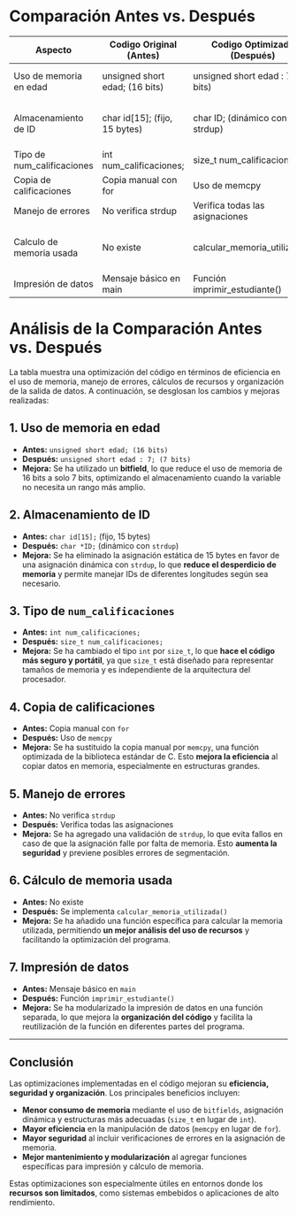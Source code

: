 # Comparación Antes vs. Después

| Aspecto | Codigo Original (Antes) | Codigo Optimizado (Después) | Mejora |
|---------|----------------------------|---------------------------------|------------|
| Uso de memoria en edad | unsigned short edad; (16 bits) | unsigned short edad : 7; (7 bits) | Reduce espacio con bitfield |
| Almacenamiento de ID | char id[15]; (fijo, 15 bytes) | char ID; (dinámico con strdup) | Evita desperdicio de memoria |
| Tipo de num_calificaciones | int num_calificaciones; | size_t num_calificaciones; | Más seguro y portátil |
| Copia de calificaciones | Copia manual con for | Uso de memcpy | Mayor eficiencia |
| Manejo de errores | No verifica strdup | Verifica todas las asignaciones | Mayor seguridad |
| Calculo de memoria usada | No existe | calcular_memoria_utilizada() | Permite analizar uso de memoria |
| Impresión de datos | Mensaje básico en main | Función imprimir_estudiante() | Salida más organizada |

# **Análisis de la Comparación Antes vs. Después**

La tabla muestra una optimización del código en términos de eficiencia en el uso de memoria, manejo de errores, cálculos de recursos y organización de la salida de datos. A continuación, se desglosan los cambios y mejoras realizadas:

## **1. Uso de memoria en edad**
- **Antes:** `unsigned short edad; (16 bits)`
- **Después:** `unsigned short edad : 7; (7 bits)`
- **Mejora:** Se ha utilizado un **bitfield**, lo que reduce el uso de memoria de 16 bits a solo 7 bits, optimizando el almacenamiento cuando la variable no necesita un rango más amplio.

## **2. Almacenamiento de ID**
- **Antes:** `char id[15];` (fijo, 15 bytes)
- **Después:** `char *ID;` (dinámico con `strdup`)
- **Mejora:** Se ha eliminado la asignación estática de 15 bytes en favor de una asignación dinámica con `strdup`, lo que **reduce el desperdicio de memoria** y permite manejar IDs de diferentes longitudes según sea necesario.

## **3. Tipo de `num_calificaciones`**
- **Antes:** `int num_calificaciones;`
- **Después:** `size_t num_calificaciones;`
- **Mejora:** Se ha cambiado el tipo `int` por `size_t`, lo que **hace el código más seguro y portátil**, ya que `size_t` está diseñado para representar tamaños de memoria y es independiente de la arquitectura del procesador.

## **4. Copia de calificaciones**
- **Antes:** Copia manual con `for`
- **Después:** Uso de `memcpy`
- **Mejora:** Se ha sustituido la copia manual por `memcpy`, una función optimizada de la biblioteca estándar de C. Esto **mejora la eficiencia** al copiar datos en memoria, especialmente en estructuras grandes.

## **5. Manejo de errores**
- **Antes:** No verifica `strdup`
- **Después:** Verifica todas las asignaciones
- **Mejora:** Se ha agregado una validación de `strdup`, lo que evita fallos en caso de que la asignación falle por falta de memoria. Esto **aumenta la seguridad** y previene posibles errores de segmentación.

## **6. Cálculo de memoria usada**
- **Antes:** No existe
- **Después:** Se implementa `calcular_memoria_utilizada()`
- **Mejora:** Se ha añadido una función específica para calcular la memoria utilizada, permitiendo **un mejor análisis del uso de recursos** y facilitando la optimización del programa.

## **7. Impresión de datos**
- **Antes:** Mensaje básico en `main`
- **Después:** Función `imprimir_estudiante()`
- **Mejora:** Se ha modularizado la impresión de datos en una función separada, lo que mejora la **organización del código** y facilita la reutilización de la función en diferentes partes del programa.

---

## **Conclusión**
Las optimizaciones implementadas en el código mejoran su **eficiencia, seguridad y organización**. Los principales beneficios incluyen:

- **Menor consumo de memoria** mediante el uso de `bitfields`, asignación dinámica y estructuras más adecuadas (`size_t` en lugar de `int`).
- **Mayor eficiencia** en la manipulación de datos (`memcpy` en lugar de `for`).
- **Mayor seguridad** al incluir verificaciones de errores en la asignación de memoria.
- **Mejor mantenimiento y modularización** al agregar funciones específicas para impresión y cálculo de memoria.

Estas optimizaciones son especialmente útiles en entornos donde los **recursos son limitados**, como sistemas embebidos o aplicaciones de alto rendimiento.

